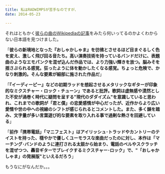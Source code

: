 ```yaml
---
title: 私はRADWIMPSが苦手なのですが、
date: 2014-05-23

---
```


それはともかく[彼らの曲のWikipediaの記事](http://ja.wikipedia.org/wiki/DADA)をみたら何いってるのかよくわからない日本語を見つけました。

「**彼らの新境地となった『おしゃかしゃま』を彷彿とさせるほど目まぐるしく色を変え、激しく飛び回る音たち。高い演奏技術を持っているバンドだけに、表題曲のようなエモパンクを混ぜ込んだ作品では、より力強い輝きを放つ。脳みそを揺さぶられる感覚。狂ったように体を動かしたくなる感覚。ちょっと危険で、かなり刺激的。そんな要素が細部に施された作品だ**」

「**『イーディーピー』などの初期ラッドを想起させるメタリックなギターが印象的なミクスチャー・ロック・チューン」であると批評。歌詞は虚無感や漠然とした不安が渦巻く時代に疑問を呈する"現代のダダイズム"を意識していると思われ、これまでの歌詞が「君と僕」の恋愛感情が中心だったが、近作からより広い愛情や世の中への視線のシフトが感じられるとコメントした。また、多く韻を踏み、文字量が多い言葉遊び的な要素を取り入れる事で過剰な熱さを回避している**」

「**前作「携帯電話」「マニフェスト」はアイリッシュ･トラッドやカントリーのテイストを持った、穏やかで優しくユーモラスな楽曲だったのに対し、本作は「マーチング･バンドのように連打される太鼓から始まり、電話のベルやスクラッチを混ぜつつ、轟音ギターでブレイクするミクスチャー･ロック」で、"「おしゃかしゃま」の発展版"といえるだろう**」

もうなにがなんだか。。。
